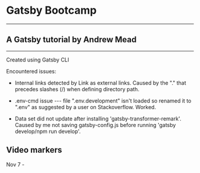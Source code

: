 # Gatsby Bootcamp

---

## A Gatsby tutorial by Andrew Mead

---

Created using Gatsby CLI

Encountered issues:

- Internal links detected by Link as external links. Caused by the "." that precedes slashes (/) when defining directory path.

- .env-cmd issue --- file ".env.development" isn't loaded so renamed it to ".env" as suggested by a user on Stackoverflow. Worked.

- Data set did not update after installing 'gatsby-transformer-remark'. Caused by me not saving gatsby-config.js before running 'gatsby develop/npm run develop'.

## Video markers

Nov 7 -
